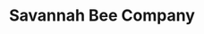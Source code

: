 ---
title: "Savannah Bee Company"
url: /savannah/savannah-bee-company-east-river-street/
shop: gift
---